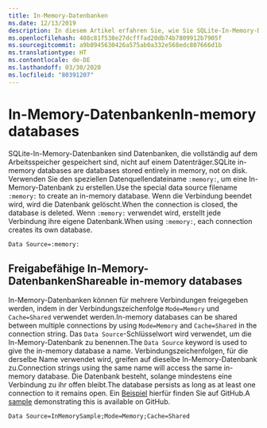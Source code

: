 ```yaml
---
title: In-Memory-Datenbanken
ms.date: 12/13/2019
description: In diesem Artikel erfahren Sie, wie Sie SQLite-In-Memory-Datenbanken verwenden.
ms.openlocfilehash: 408c81f538e27dcfffad20db74b7809912b7905f
ms.sourcegitcommit: a9b8945630426a575ab0a332e568edc807666d1b
ms.translationtype: HT
ms.contentlocale: de-DE
ms.lasthandoff: 03/30/2020
ms.locfileid: "80391207"
---
```

# <a name="in-memory-databases"></a><span data-ttu-id="e89f7-103">In-Memory-Datenbanken</span><span class="sxs-lookup"><span data-stu-id="e89f7-103">In-memory databases</span></span>

<span data-ttu-id="e89f7-104">SQLite-In-Memory-Datenbanken sind Datenbanken, die vollständig auf dem Arbeitsspeicher gespeichert sind, nicht auf einem Datenträger.</span><span class="sxs-lookup"><span data-stu-id="e89f7-104">SQLite in-memory databases are databases stored entirely in memory, not on disk.</span></span> <span data-ttu-id="e89f7-105">Verwenden Sie den speziellen Datenquellendateiname `:memory:`, um eine In-Memory-Datenbank zu erstellen.</span><span class="sxs-lookup"><span data-stu-id="e89f7-105">Use the special data source filename `:memory:` to create an in-memory database.</span></span> <span data-ttu-id="e89f7-106">Wenn die Verbindung beendet wird, wird die Datenbank gelöscht.</span><span class="sxs-lookup"><span data-stu-id="e89f7-106">When the connection is closed, the database is deleted.</span></span> <span data-ttu-id="e89f7-107">Wenn `:memory:` verwendet wird, erstellt jede Verbindung ihre eigene Datenbank.</span><span class="sxs-lookup"><span data-stu-id="e89f7-107">When using `:memory:`, each connection creates its own database.</span></span>

```ConnectionString
Data Source=:memory:
```

## <a name="shareable-in-memory-databases"></a><span data-ttu-id="e89f7-108">Freigabefähige In-Memory-Datenbanken</span><span class="sxs-lookup"><span data-stu-id="e89f7-108">Shareable in-memory databases</span></span>

<span data-ttu-id="e89f7-109">In-Memory-Datenbanken können für mehrere Verbindungen freigegeben werden, indem in der Verbindungszeichenfolge `Mode=Memory` und `Cache=Shared` verwendet werden.</span><span class="sxs-lookup"><span data-stu-id="e89f7-109">In-memory databases can be shared between multiple connections by using `Mode=Memory` and `Cache=Shared` in the connection string.</span></span> <span data-ttu-id="e89f7-110">Das `Data Source`-Schlüsselwort wird verwendet, um die In-Memory-Datenbank zu benennen.</span><span class="sxs-lookup"><span data-stu-id="e89f7-110">The `Data Source` keyword is used to give the in-memory database a name.</span></span> <span data-ttu-id="e89f7-111">Verbindungszeichenfolgen, für die derselbe Name verwendet wird, greifen auf dieselbe In-Memory-Datenbank zu.</span><span class="sxs-lookup"><span data-stu-id="e89f7-111">Connection strings using the same name will access the same in-memory database.</span></span> <span data-ttu-id="e89f7-112">Die Datenbank besteht, solange mindestens eine Verbindung zu ihr offen bleibt.</span><span class="sxs-lookup"><span data-stu-id="e89f7-112">The database persists as long as at least one connection to it remains open.</span></span> <span data-ttu-id="e89f7-113">Ein [Beispiel](https://github.com/dotnet/docs/blob/master/samples/snippets/standard/data/sqlite/InMemorySample/Program.cs) hierfür finden Sie auf GitHub.</span><span class="sxs-lookup"><span data-stu-id="e89f7-113">A [sample](https://github.com/dotnet/docs/blob/master/samples/snippets/standard/data/sqlite/InMemorySample/Program.cs) demonstrating this is available on GitHub.</span></span>

```ConnectionString
Data Source=InMemorySample;Mode=Memory;Cache=Shared
```
